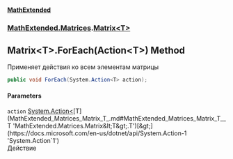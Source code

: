#### [MathExtended](index.md 'index')
### [MathExtended.Matrices](MathExtended_Matrices.md 'MathExtended.Matrices').[Matrix&lt;T&gt;](MathExtended_Matrices_Matrix_T_.md 'MathExtended.Matrices.Matrix&lt;T&gt;')
## Matrix&lt;T&gt;.ForEach(Action&lt;T&gt;) Method
Применяет действия ко всем элементам матрицы  
```csharp
public void ForEach(System.Action<T> action);
```
#### Parameters
<a name='MathExtended_Matrices_Matrix_T__ForEach(System_Action_T_)_action'></a>
`action` [System.Action&lt;](https://docs.microsoft.com/en-us/dotnet/api/System.Action-1 'System.Action`1')[T](MathExtended_Matrices_Matrix_T_.md#MathExtended_Matrices_Matrix_T__T 'MathExtended.Matrices.Matrix&lt;T&gt;.T')[&gt;](https://docs.microsoft.com/en-us/dotnet/api/System.Action-1 'System.Action`1')  
Действие
  
